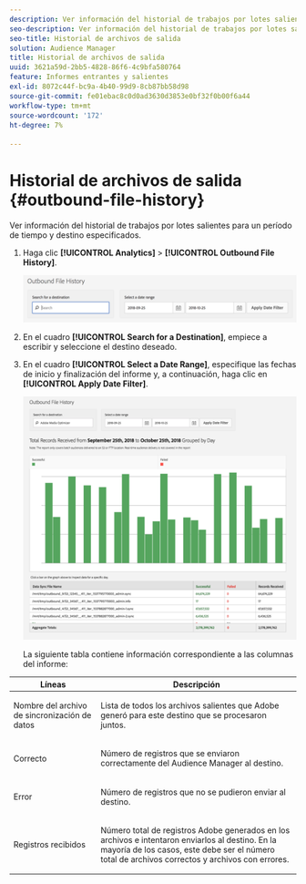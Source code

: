 ```yaml
---
description: Ver información del historial de trabajos por lotes salientes para un período de tiempo y destino especificados.
seo-description: Ver información del historial de trabajos por lotes salientes para un período de tiempo y destino especificados.
seo-title: Historial de archivos de salida
solution: Audience Manager
title: Historial de archivos de salida
uuid: 3621a59d-2bb5-4828-86f6-4c9bfa580764
feature: Informes entrantes y salientes
exl-id: 8072c44f-bc9a-4b40-99d9-8cb87bb58d98
source-git-commit: fe01ebac8c0d0ad3630d3853e0bf32f0b00f6a44
workflow-type: tm+mt
source-wordcount: '172'
ht-degree: 7%

---
```


# Historial de archivos de salida {#outbound-file-history}

Ver información del historial de trabajos por lotes salientes para un período de tiempo y destino especificados.

<!-- 

t_reports_outbound_history.xml

 -->

1. Haga clic **[!UICONTROL Analytics]** > **[!UICONTROL Outbound File History]**.

   ![Resultado de los pasos](assets/outbound_history.png)

1. En el cuadro **[!UICONTROL Search for a Destination]**, empiece a escribir y seleccione el destino deseado.
1. En el cuadro **[!UICONTROL Select a Date Range]**, especifique las fechas de inicio y finalización del informe y, a continuación, haga clic en **[!UICONTROL Apply Date Filter]**.

   ![Resultado de los pasos](assets/outbound_history_stats.png)

   La siguiente tabla contiene información correspondiente a las columnas del informe:

<table id="table_93076D46AC50411395E72B9B987E99BE"> 
 <thead> 
  <tr> 
   <th colname="col1" class="entry"> Líneas </th> 
   <th colname="col2" class="entry"> Descripción </th> 
  </tr> 
 </thead>
 <tbody> 
  <tr> 
   <td colname="col1"> Nombre del archivo de sincronización de datos </td> 
   <td colname="col2"> <p>Lista de todos los archivos salientes que <span class="keyword"> Adobe</span> generó para este destino que se procesaron juntos. </p> </td> 
  </tr> 
  <tr> 
   <td colname="col1"> Correcto </td> 
   <td colname="col2"> <p>Número de registros que se enviaron correctamente del <span class="keyword"> Audience Manager</span> al destino. </p> </td> 
  </tr> 
  <tr> 
   <td colname="col1"> Error </td> 
   <td colname="col2"> <p>Número de registros que no se pudieron enviar al destino. </p> </td> 
  </tr> 
  <tr> 
   <td colname="col1"> Registros recibidos </td> 
   <td colname="col2"> <p>Número total de registros <span class="keyword"> Adobe</span> generados en los archivos e intentaron enviarlos al destino. En la mayoría de los casos, este debe ser el número total de archivos correctos y archivos con errores. </p> </td> 
  </tr> 
 </tbody> 
</table>
